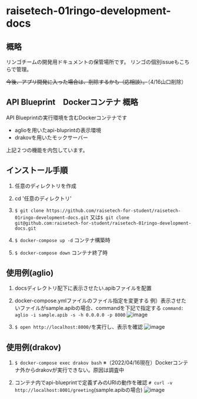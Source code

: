 # raisetech-01ringo-development-docs

## 概略

リンゴチームの開発用ドキュメントの保管場所です。
リンゴの個別issueもこちらで管理。

~~今後、アプリ開発に入った場合は、削除するかも（応相談）。~~（4/16山口削除）

## API Blueprint　Dockerコンテナ 概略

API Blueprintの実行環境を含むDockerコンテナです

- aglioを用いたapi-bluprintの表示環境
- drakovを用いたモックサーバー

上記２つの機能を内包しています。

## インストール手順

1. 任意のディレクトリを作成

2. cd '任意のディレクトリ'

3. ```$ git clone https://github.com/raisetech-for-student/raisetech-01ringo-development-docs.git```
  又は```$ git clone git@github.com:raisetech-for-student/raisetech-01ringo-development-docs.git```

4. ```$ docker-compose up -d```
  コンテナ構築時

5. ```$ docker-compose down```
  コンテナ終了時

## 使用例(aglio)

1. docsディレクトリ配下に表示させたい.apibファイルを配置

2. docker-compose.ymlファイルのファイル指定を変更する
  例）表示させたいファイルがsample.apibの場合、commandを下記で指定する
  ```command: aglio -i sample.apib -s -h 0.0.0.0 -p 8000```
  ![image](https://user-images.githubusercontent.com/83934720/163670026-5463f600-ceef-4e56-ae02-2da3a09ba0e5.png)
  
3. ```$ open http://localhost:8000/```を実行し、表示を確認
  ![image](https://user-images.githubusercontent.com/83934720/163670260-f7ea1eb5-8720-44fd-ba4e-ce048f8659fa.png)


## 使用例(drakov)

1. ```$ docker-compose exec drakov bash```
  ※（2022/04/16現在）Dockerコンテナ外からdrakovが実行できない。原因は調査中

2. コンテナ内でapi-blueprintで定義ずみのURIの動作を確認
  ```# curl -v http://localhost:8001/greeting```(sample.apibの場合)
  ![image](https://user-images.githubusercontent.com/83934720/163670212-11bc1b7c-9f1e-4a4d-aacc-562a8b354ee4.png)

  
